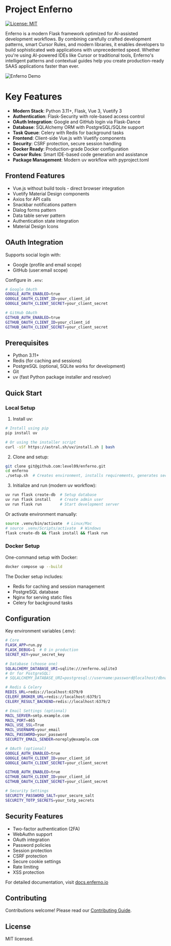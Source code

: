 # Project Enferno

[![License: MIT](https://img.shields.io/badge/License-MIT-yellow.svg)](https://opensource.org/licenses/MIT)

Enferno is a modern Flask framework optimized for AI-assisted development workflows. By combining carefully crafted development patterns, smart Cursor Rules, and modern libraries, it enables developers to build sophisticated web applications with unprecedented speed. Whether you're using AI-powered IDEs like Cursor or traditional tools, Enferno's intelligent patterns and contextual guides help you create production-ready SAAS applications faster than ever.

![Enferno Demo](docs/enferno-demo.gif)

Key Features
===========
- **Modern Stack**: Python 3.11+, Flask, Vue 3, Vuetify 3
- **Authentication**: Flask-Security with role-based access control
- **OAuth Integration**: Google and GitHub login via Flask-Dance
- **Database**: SQLAlchemy ORM with PostgreSQL/SQLite support
- **Task Queue**: Celery with Redis for background tasks
- **Frontend**: Client-side Vue.js with Vuetify components
- **Security**: CSRF protection, secure session handling
- **Docker Ready**: Production-grade Docker configuration
- **Cursor Rules**: Smart IDE-based code generation and assistance
- **Package Management**: Modern uv workflow with pyproject.toml

Frontend Features
---------------
- Vue.js without build tools - direct browser integration
- Vuetify Material Design components
- Axios for API calls
- Snackbar notifications pattern
- Dialog forms pattern
- Data table server pattern
- Authentication state integration
- Material Design Icons

OAuth Integration
---------------
Supports social login with:
- Google (profile and email scope)
- GitHub (user:email scope)

Configure in `.env`:
```bash
# Google OAuth
GOOGLE_AUTH_ENABLED=true
GOOGLE_OAUTH_CLIENT_ID=your_client_id
GOOGLE_OAUTH_CLIENT_SECRET=your_client_secret

# GitHub OAuth
GITHUB_AUTH_ENABLED=true
GITHUB_OAUTH_CLIENT_ID=your_client_id
GITHUB_OAUTH_CLIENT_SECRET=your_client_secret
```

Prerequisites
------------
- Python 3.11+
- Redis (for caching and sessions)
- PostgreSQL (optional, SQLite works for development)
- Git
- uv (fast Python package installer and resolver)

Quick Start
----------

### Local Setup

1. Install uv:
```bash
# Install using pip
pip install uv

# Or using the installer script
curl -sSf https://astral.sh/uv/install.sh | bash
```

2. Clone and setup:
```bash
git clone git@github.com:level09/enferno.git
cd enferno
./setup.sh  # Creates environment, installs requirements, generates secure .env
```

3. Initialize and run (modern uv workflow):
```bash
uv run flask create-db  # Setup database
uv run flask install    # Create admin user
uv run flask run        # Start development server
```

Or activate environment manually:
```bash
source .venv/bin/activate  # Linux/Mac
# source .venv/Scripts/activate  # Windows
flask create-db && flask install && flask run
```

### Docker Setup

One-command setup with Docker:
```bash
docker compose up --build
```

The Docker setup includes:
- Redis for caching and session management
- PostgreSQL database
- Nginx for serving static files
- Celery for background tasks

Configuration
------------

Key environment variables (.env):

```bash
# Core
FLASK_APP=run.py
FLASK_DEBUG=1  # 0 in production
SECRET_KEY=your_secret_key

# Database (choose one)
SQLALCHEMY_DATABASE_URI=sqlite:///enferno.sqlite3
# Or for PostgreSQL:
# SQLALCHEMY_DATABASE_URI=postgresql://username:password@localhost/dbname

# Redis & Celery
REDIS_URL=redis://localhost:6379/0
CELERY_BROKER_URL=redis://localhost:6379/1
CELERY_RESULT_BACKEND=redis://localhost:6379/2

# Email Settings (optional)
MAIL_SERVER=smtp.example.com
MAIL_PORT=465
MAIL_USE_SSL=True
MAIL_USERNAME=your_email
MAIL_PASSWORD=your_password
SECURITY_EMAIL_SENDER=noreply@example.com

# OAuth (optional)
GOOGLE_AUTH_ENABLED=true
GOOGLE_OAUTH_CLIENT_ID=your_client_id
GOOGLE_OAUTH_CLIENT_SECRET=your_client_secret

GITHUB_AUTH_ENABLED=true
GITHUB_OAUTH_CLIENT_ID=your_client_id
GITHUB_OAUTH_CLIENT_SECRET=your_client_secret

# Security Settings
SECURITY_PASSWORD_SALT=your_secure_salt
SECURITY_TOTP_SECRETS=your_totp_secrets
```

Security Features
---------------
- Two-factor authentication (2FA)
- WebAuthn support
- OAuth integration
- Password policies
- Session protection
- CSRF protection
- Secure cookie settings
- Rate limiting
- XSS protection

For detailed documentation, visit [docs.enferno.io](https://docs.enferno.io)

Contributing
-----------
Contributions welcome! Please read our [Contributing Guide](CONTRIBUTING.md).

License
-------
MIT licensed.


